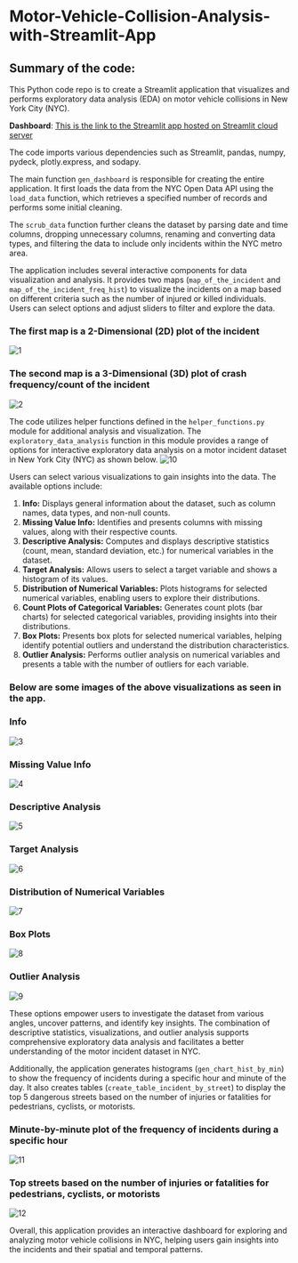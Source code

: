 # Motor-Vehicle-Collision-Analysis-with-Streamlit-App

## Summary of the code:
This Python code repo is to create a Streamlit application that visualizes and performs exploratory data analysis (EDA) on motor vehicle collisions in New York City (NYC). 

**Dashboard**: [This is the link to the Streamlit app hosted on Streamlit cloud server](https://adarshkuthuru-streamlit-app-demo-adarsh-app-e3clwl.streamlit.app/)

The code imports various dependencies such as Streamlit, pandas, numpy, pydeck, plotly.express, and sodapy. 

The main function `gen_dashboard` is responsible for creating the entire application. It first loads the data from the NYC Open Data API using the `load_data` function, which retrieves a specified number of records and performs some initial cleaning.

The `scrub_data` function further cleans the dataset by parsing date and time columns, dropping unnecessary columns, renaming and converting data types, and filtering the data to include only incidents within the NYC metro area.

The application includes several interactive components for data visualization and analysis. It provides two maps (`map_of_the_incident` and `map_of_the_incident_freq_hist`) to visualize the incidents on a map based on different criteria such as the number of injured or killed individuals. Users can select options and adjust sliders to filter and explore the data.

### The first map is a 2-Dimensional (2D) plot of the incident

![1](https://github.com/adarshkuthuru/Motor-Vehicle-Collision-Analysis-with-Streamlit-App/blob/main/images/Analysis-1.jpg)

### The second map is a 3-Dimensional (3D) plot of crash frequency/count of the incident
![2](https://github.com/adarshkuthuru/Motor-Vehicle-Collision-Analysis-with-Streamlit-App/blob/main/images/Analysis-3.jpg)

The code utilizes helper functions defined in the `helper_functions.py` module for additional analysis and visualization. The `exploratory_data_analysis` function in this module provides a range of options for interactive exploratory data analysis on a motor incident dataset in New York City (NYC) as shown below. 
![10](https://github.com/adarshkuthuru/Motor-Vehicle-Collision-Analysis-with-Streamlit-App/blob/main/images/Analysis-2.jpg)

Users can select various visualizations to gain insights into the data. The available options include:

1. **Info:** Displays general information about the dataset, such as column names, data types, and non-null counts.
2. **Missing Value Info:** Identifies and presents columns with missing values, along with their respective counts.
3. **Descriptive Analysis:** Computes and displays descriptive statistics (count, mean, standard deviation, etc.) for numerical variables in the dataset.
4. **Target Analysis:** Allows users to select a target variable and shows a histogram of its values.
5. **Distribution of Numerical Variables:** Plots histograms for selected numerical variables, enabling users to explore their distributions.
6. **Count Plots of Categorical Variables:** Generates count plots (bar charts) for selected categorical variables, providing insights into their distributions.
7. **Box Plots:** Presents box plots for selected numerical variables, helping identify potential outliers and understand the distribution characteristics.
8. **Outlier Analysis:** Performs outlier analysis on numerical variables and presents a table with the number of outliers for each variable.

### Below are some images of the above visualizations as seen in the app.

### Info
![3](https://github.com/adarshkuthuru/Motor-Vehicle-Collision-Analysis-with-Streamlit-App/blob/main/images/Analysis-2.1.jpg)

### Missing Value Info
![4](https://github.com/adarshkuthuru/Motor-Vehicle-Collision-Analysis-with-Streamlit-App/blob/main/images/Analysis-2.2.jpg)

### Descriptive Analysis
![5](https://github.com/adarshkuthuru/Motor-Vehicle-Collision-Analysis-with-Streamlit-App/blob/main/images/Analysis-2.3.jpg)

### Target Analysis
![6](https://github.com/adarshkuthuru/Motor-Vehicle-Collision-Analysis-with-Streamlit-App/blob/main/images/Analysis-2.4.jpg)

### Distribution of Numerical Variables
![7](https://github.com/adarshkuthuru/Motor-Vehicle-Collision-Analysis-with-Streamlit-App/blob/main/images/Analysis-2.5.jpg)

### Box Plots
![8](https://github.com/adarshkuthuru/Motor-Vehicle-Collision-Analysis-with-Streamlit-App/blob/main/images/Analysis-2.6.jpg)

### Outlier Analysis
![9](https://github.com/adarshkuthuru/Motor-Vehicle-Collision-Analysis-with-Streamlit-App/blob/main/images/Analysis-2.7.jpg)

These options empower users to investigate the dataset from various angles, uncover patterns, and identify key insights. The combination of descriptive statistics, visualizations, and outlier analysis supports comprehensive exploratory data analysis and facilitates a better understanding of the motor incident dataset in NYC.

Additionally, the application generates histograms (`gen_chart_hist_by_min`) to show the frequency of incidents during a specific hour and minute of the day. It also creates tables (`create_table_incident_by_street`) to display the top 5 dangerous streets based on the number of injuries or fatalities for pedestrians, cyclists, or motorists.

### Minute-by-minute plot of the frequency of incidents during a specific hour 
![11](https://github.com/adarshkuthuru/Motor-Vehicle-Collision-Analysis-with-Streamlit-App/blob/main/images/Analysis-4.jpg)

### Top streets based on the number of injuries or fatalities for pedestrians, cyclists, or motorists
![12](https://github.com/adarshkuthuru/Motor-Vehicle-Collision-Analysis-with-Streamlit-App/blob/main/images/Analysis-5.jpg)

Overall, this application provides an interactive dashboard for exploring and analyzing motor vehicle collisions in NYC, helping users gain insights into the incidents and their spatial and temporal patterns.

